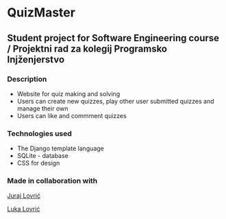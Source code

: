 # **QuizMaster**
## Student project for Software Engineering course / Projektni rad za kolegij Programsko Injženjerstvo

### **Description**
- Website for quiz making and solving
- Users can create new quizzes, play other user submitted quizzes and manage their own
- Users can like and commment quizzes

### **Technologies used**
- The Django template language
- SQLite - database
- CSS for design

### **Made in collaboration with**
[Juraj Lovrić](https://github.com/jurajlovric)


[Luka Lovrić](https://github.com/jurajlovric)
